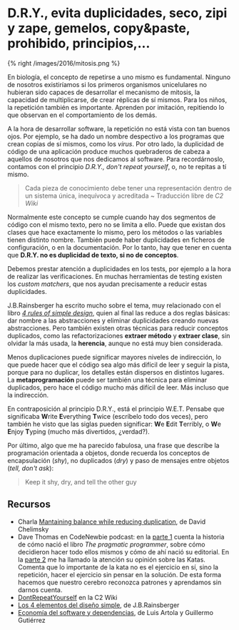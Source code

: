# D.R.Y., evita duplicidades, seco, zipi y zape, gemelos, copy&paste, prohibido, principios,...

{% right /images/2016/mitosis.png %}

En biología, el concepto de repetirse a uno mismo es fundamental. Ninguno de
nosotros existiríamos si los primeros organismos unicelulares no hubieran sido
capaces de desarrollar el mecanismo de mitosis, la capacidad de multiplicarse,
de crear réplicas de sí mismos. Para los niños, la repetición también es
importante. Aprenden por imitación, repitiendo lo que observan en el
comportamiento de los demás.

A la hora de desarrollar software, la repetición no está vista con tan buenos
ojos. Por ejemplo, se ha dado un nombre despectivo a los programas que crean
copias de sí mismos, como los *virus*. Por otro lado, la duplicidad de código
de una aplicación produce muchos quebraderos de cabeza a aquellos de nosotros
que nos dedicamos al software. Para recordárnoslo, contamos con el principio
*D.R.Y., don't repeat yourself*, o, no te repitas a tí mismo.

<!-- more -->

> Cada pieza de conocimiento debe tener una representación dentro de un sistema
  única, inequívoca y acreditada ~ Traducción libre de *C2 Wiki*

Normalmente este concepto se cumple cuando hay dos segmentos de código con el
mismo texto, pero no se limita a ello. Puede que existan dos clases que hace
exactamente lo mismo, pero los métodos o las variables tienen distinto nombre.
También puede haber duplicidades en ficheros de configuración, o en la
documentación. Por lo tanto, hay que tener en cuenta que **D.R.Y. no es
duplicidad de texto, si no de conceptos**.

Debemos prestar atención a duplicidades en los tests, por ejemplo a la hora de
realizar las verificaciones. En muchas herramientas de testing existen los
*custom matchers*, que nos ayudan precisamente a reducir estas duplicidades.

J.B.Rainsberger ha escrito mucho sobre el tema, muy relacionado con el libro
*[4 rules of simple design]*, quien al final las reduce a dos reglas básicas:
dar nombre a las abstracciones y eliminar duplicidades creando nuevas
abstracciones. Pero también existen otras técnicas para reducir conceptos
duplicados, como las refactorizaciones **extraer método** y **extraer clase**,
sin olvidar la más usada, la **herencia**, aunque no está muy bien considerada.

Menos duplicaciones puede significar mayores niveles de indirección, lo que
puede hacer que el código sea algo más difícil de leer y seguir la pista,
porque para no duplicar, los detalles están dispersos en distintos lugares. La
**metaprogramación** puede ser también una técnica para eliminar duplicados,
pero hace el código mucho más difícil de leer. Más incluso que la indirección.

En contraposición al principio D.R.Y., está el principio W.E.T. Pensabe que
significaba **W**rite **E**verything **T**wice (escríbelo todo dos veces), pero
también he visto que las siglas pueden significar: **W**e **E**dit
**T**erribly, o **W**e **E**njoy **T**yping (mucho más divertidos, ¿verdad?).

Por último, algo que me ha parecido fabulosa, una frase que describe la
programación orientada a objetos, donde recuerda los conceptos de encapsulación
(*shy*), no duplicados (*dry*) y paso de mensajes entre objetos (*tell, don't
ask*):

> Keep it shy, dry, and tell the other guy

## Recursos

- Charla [Mantaining balance while reducing duplication], de David Chelimsky
- Dave Thomas en CodeNewbie podcast: en la [parte 1] cuenta la historia de cómo
  nació el libro *The pragmatic programmer*, sobre cómo decidieron hacer todo
  ellos mismos y cómo de ahí nació su editorial. En la [parte 2] me ha llamado la
  atención su opinión sobre las Katas. Comenta que lo importante de la kata no es
  el ejercicio en sí, sino la repetición, hacer el ejercicio sin pensar en la
  solución. De esta forma hacemos que nuestro cerebro reconozca patrones y
  aprendamos sin darnos cuenta.
- [DontRepeatYourself] en la C2 Wiki
- [Los 4 elementos del diseño simple], de J.B.Rainsberger
- [Economía del software y dependencias], de Luis Artola y Guillermo Gutiérrez

[4 rules of simple design]: https://leanpub.com/4rulesofsimpledesign
[Mantaining balance while reducing duplication]: https://www.youtube.com/watch?v=Is8ThG6Fetg
[parte 1]: http://www.codenewbie.org/podcast/the-pragmatic-programmer-i
[parte 2]: http://www.codenewbie.org/podcast/the-pragmatic-programmer-part-ii
[DontRepeatYourself]: http://www.c2.com/cgi/wiki?DontRepeatYourself
[Los 4 elementos del diseño simple]: http://blog.thecodewhisperer.com/2013/12/07/putting-an-age-old-battle-to-rest/
[Economía del software y dependencias]: http://www.slideshare.net/programania/software-economics-tradeoffs-of-decoupled-softwre

